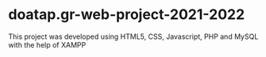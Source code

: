 # doatap.gr-web-project-2021-2022
This project was developed using HTML5, CSS, Javascript, PHP and MySQL with the help of XAMPP
